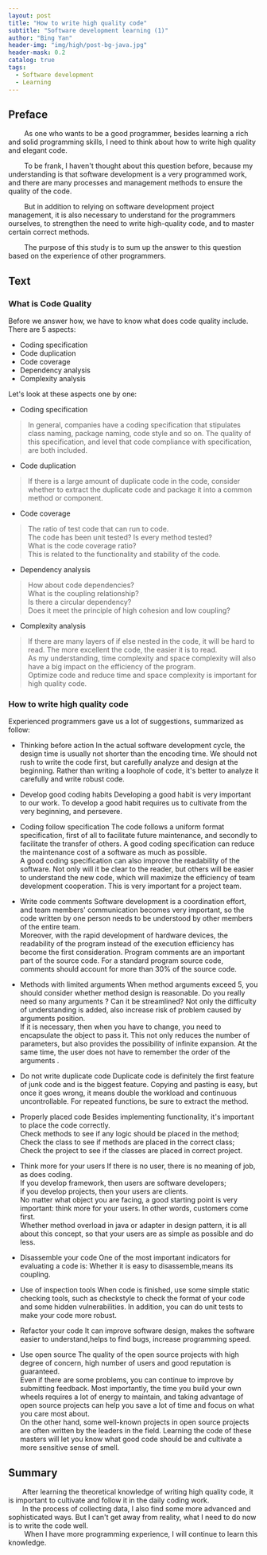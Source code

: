 ```yaml
---
layout: post
title: "How to write high quality code"
subtitle: "Software development learning (1)"
author: "Bing Yan"
header-img: "img/high/post-bg-java.jpg"
header-mask: 0.2
catalog: true
tags:
  - Software development
  - Learning
---
```


## Preface

&ensp;&ensp;&ensp;&ensp; As one who wants to be a good programmer, besides learning a rich and solid programming skills, I need to think about how to write high quality and elegant code.<br/>

&ensp;&ensp;&ensp;&ensp; To be frank, I haven't thought about this question before, because my understanding is that software development is a very programmed work, and there are many processes and management methods to ensure the quality of the code.<br/>

&ensp;&ensp;&ensp;&ensp; But in addition to relying on software development project management, it is also necessary to understand for the programmers ourselves, to strengthen the need to write high-quality code, and to master certain correct methods.<br/>

&ensp;&ensp;&ensp;&ensp; The purpose of this study is to sum up the answer to this question based on the experience of other programmers.


## Text

### What is Code Quality

Before we answer how, we have to know what does code quality include. <br/>
There are 5 aspects: <br/>

*   Coding specification
*   Code duplication
*   Code coverage
*   Dependency analysis
*   Complexity analysis

Let's look at these aspects one by one: <br/>

*   Coding specification
>In general, companies have a coding specification that stipulates class naming, package naming, code style and so on. The quality of this specification, and level that code compliance with specification, are both included.

*   Code duplication
>If there is a large amount of duplicate code in the code, consider whether to extract the duplicate code and package it into a common method or component.

*   Code coverage
> The ratio of test code that can run to code. <br/>
The code has been unit tested? Is every method tested? <br/>
What is the code coverage ratio? <br/>
This is related to the functionality and stability of the code.

*   Dependency analysis
>How about code dependencies? <br/>
What is the coupling relationship? <br/>
Is there a circular dependency?<br/>
Does it meet the principle of high cohesion and low coupling?

*   Complexity analysis
> If there are many layers of if else nested in the code, it will be hard to read. The more excellent the code, the easier it is to read. <br/>
As my understanding, time complexity and space complexity will also have a big impact on the efficiency of the program.<br/>
Optimize code and reduce time and space complexity is important for high quality code.

### How to write high quality code

Experienced programmers gave us a lot of suggestions, summarized as follow:

*   Thinking before action
In the actual software development cycle, the design time is usually not shorter than the encoding time. We should not rush to write the code first, but carefully analyze and design at the beginning. Rather than writing a loophole of code, it's better to analyze it carefully and write robust code.

*   Develop good coding habits
Developing a good habit is very important to our work. To develop a good habit requires us to cultivate from the very beginning, and persevere.

*   Coding follow specification
The code follows a uniform format specification, first of all to facilitate future maintenance, and secondly to facilitate the transfer of others. A good coding specification can reduce the maintenance cost of a software as much as possible. <br/>
A good coding specification can also improve the readability of the software. Not only will it be clear to the reader, but others will be easier to understand the new code, which will maximize the efficiency of team development cooperation. This is very important for a project team. 

*   Write code comments
Software development is a coordination effort, and team members' communication becomes very important, so the code written by one person needs to be understood by other members of the entire team. <br/>
Moreover, with the rapid development of hardware devices, the readability of the program instead of the execution efficiency has become the first consideration. Program comments are an important part of the source code. For a standard program source code, comments should account for more than 30% of the source code.

*   Methods with limited arguments
When method arguments exceed 5, you should consider whether method design is reasonable. Do you really need so many arguments ? Can it be streamlined? Not only the difficulty of understanding is added, also increase risk of problem caused by arguments position. <br/>
If it is necessary, then when you have to change, you need to encapsulate the object to pass it. This not only reduces the number of parameters, but also provides the possibility of infinite expansion. At the same time, the user does not have to remember the order of the arguments .

*   Do not write duplicate code
Duplicate code is definitely the first feature of junk code and is the biggest feature. Copying and pasting is easy, but once it goes wrong, it means double the workload and continuous uncontrollable. For repeated functions, be sure to extract the method.

*   Properly placed code
Besides implementing functionality, it's important to place the code correctly. <br/>
Check methods to see if any logic should be placed in the method;  <br/>
Check the class to see if methods are placed in the correct class;  <br/>
Check the project to see if the classes are placed in correct project.

*   Think more for your users
If there is no user, there is no meaning of job, as does coding.<br/>
If you develop framework, then users are software developers; <br/>
if you develop projects, then your users are clients.<br/>
No matter what object you are facing, a good starting point is very important: think more for your users. In other words, customers come first.<br/>
Whether method overload in java or adapter in design pattern, it is all about this concept, so that your users are as simple as possible and do less.

*   Disassemble your code
One of the most important indicators for evaluating a code is: Whether it is easy to disassemble,means  its coupling.

*   Use of inspection tools
When code is finished, use some simple static checking tools, such as checkstyle to check the format of your code and some hidden vulnerabilities. In addition, you can do unit tests to make your code more robust.

*   Refactor your code
It can improve software design, makes the software easier to understand,helps to find bugs, increase programming speed.

*   Use open source
The quality of the open source projects with high degree of concern, high number of users and good reputation is guaranteed.<br/>
Even if there are some problems, you can continue to improve by submitting feedback. Most importantly, the time you build your own wheels requires a lot of energy to maintain, and taking advantage of open source projects can help you save a lot of time and focus on what you care most about.<br/>
On the other hand, some well-known projects in open source projects are often written by the leaders in the field. Learning the code of these masters will let you know what good code should be and cultivate a more sensitive sense of smell.<br/>

## Summary

&ensp;&ensp;&ensp;&ensp;After learning the theoretical knowledge of writing high quality code, it is important to cultivate and follow it in the daily coding work.<br/>
&ensp;&ensp;&ensp;&ensp;In the process of collecting data, I also find some more advanced and sophisticated ways. But I can't get away from reality, what I need to do now is to write the code well.<br/>
&ensp;&ensp;&ensp;&ensp; When I have more programming experience, I will continue to learn this knowledge.


